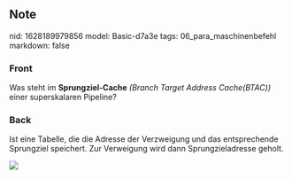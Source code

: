 ## Note
nid: 1628189979856
model: Basic-d7a3e
tags: 06_para_maschinenbefehl
markdown: false

### Front
Was steht im <b>Sprungziel-Cache</b> <i style="">(Branch Target
Address Cache(BTAC))</i> einer superskalaren Pipeline?

### Back
Ist eine Tabelle, die die Adresse der Verzweigung und das
entsprechende Sprungziel speichert. Zur Verweigung wird dann
Sprungzieladresse geholt.
<div><img src=
paste-96254b5002983a6a3c0bb3d522825f8ef14daaa7.jpg></div>
